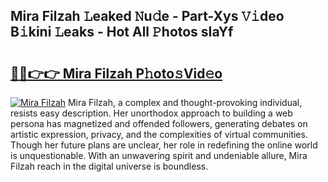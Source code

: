 ## Mira Filzah 𝙻eaked 𝙽u𝚍e - Part-Xys 𝚅𝚒deo B𝚒kini 𝙻eaks - Hot All 𝙿hotos sIaYf

# <h2><a href="http://ld3o99m.urlbe.top/?page=Mira+Filzah">🔗🔗👉👉 Mira Filzah P𝚑oto𝚜Vid𝚎o</a></h2>

[![Mira Filzah](https://i.imgur.com/eBuTRDB.gif)](http://ld3o99m.urlbe.top/?page=Mira+Filzah)
Mira Filzah, a complex and thought-provoking individual, resists easy description. Her unorthodox approach to building a web persona has magnetized and offended followers, generating debates on artistic expression, privacy, and the complexities of virtual communities. Though her future plans are unclear, her role in redefining the online world is unquestionable. With an unwavering spirit and undeniable allure, Mira Filzah reach in the digital universe is boundless.
